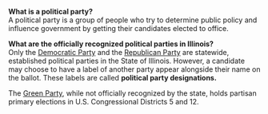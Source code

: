 **What is a political party?**  
A political party is a group of people who try to determine public policy and influence government by getting their candidates elected to office.  

**What are the officially recognized political parties in Illinois?**  
Only the [Democratic Party](http://www.ildems.com/) and the [Republican Party](http://www.weareillinois.org/) are statewide, established political parties in the State of Illinois. However, a candidate may choose to have a label of another party appear alongside their name on the ballot. These labels are called **political party designations.**  

The [Green Party](http://www.ilgp.org/), while not officially recognized by the state, holds partisan primary elections in U.S. Congressional Districts 5 and 12.  